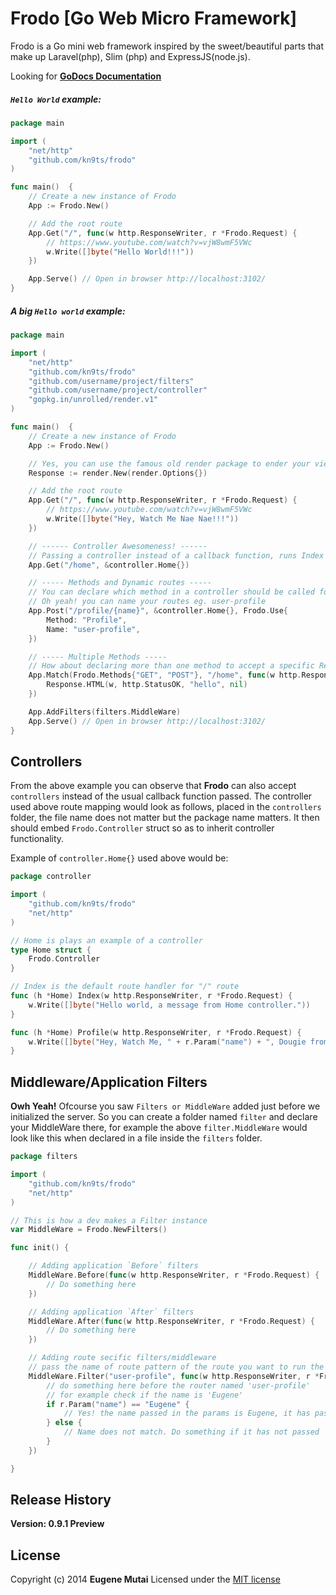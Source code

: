 # Frodo [Go Web Micro Framework]

Frodo is a Go mini web framework inspired by the sweet/beautiful parts that make up Laravel(php), Slim (php) and ExpressJS(node.js).
<!-- I built it to so as to learn Go, and also how frameworks work. -->

Looking for **[GoDocs Documentation](http://godoc.org/github.com/kn9ts/frodo)**

##### `Hello World` example:

```go
package main

import (
    "net/http"
    "github.com/kn9ts/frodo"
)

func main()  {
    // Create a new instance of Frodo
    App := Frodo.New()

    // Add the root route
    App.Get("/", func(w http.ResponseWriter, r *Frodo.Request) {
        // https://www.youtube.com/watch?v=vjW8wmF5VWc
        w.Write([]byte("Hello World!!!"))
    })

    App.Serve() // Open in browser http://localhost:3102/
}
```

##### A big `Hello world` example:

```go
package main

import (
	"net/http"
	"github.com/kn9ts/frodo"
	"github.com/username/project/filters"
	"github.com/username/project/controller"
	"gopkg.in/unrolled/render.v1"
)

func main()  {
	// Create a new instance of Frodo
	App := Frodo.New()

	// Yes, you can use the famous old render package to ender your views
	Response := render.New(render.Options{})

	// Add the root route
	App.Get("/", func(w http.ResponseWriter, r *Frodo.Request) {
		// https://www.youtube.com/watch?v=vjW8wmF5VWc
		w.Write([]byte("Hey, Watch Me Nae Nae!!!"))
	})

	// ------ Controller Awesomeness! ------
	// Passing a controller instead of a callback function, runs Index method by default
	App.Get("/home", &controller.Home{})

	// ----- Methods and Dynamic routes -----
	// You can declare which method in a controller should be called for the specified route
	// Oh yeah! you can name your routes eg. user-profile
	App.Post("/profile/{name}", &controller.Home{}, Frodo.Use{
		Method: "Profile",
		Name: "user-profile",
	})

	// ----- Multiple Methods -----
	// How about declaring more than one method to accept a specific Request, HELL YES!!!
	App.Match(Frodo.Methods{"GET", "POST"}, "/home", func(w http.ResponseWriter, r *Frodo.Request) {
		Response.HTML(w, http.StatusOK, "hello", nil)
	})

	App.AddFilters(filters.MiddleWare)
	App.Serve() // Open in browser http://localhost:3102/
}
```

## Controllers
From the above example you can observe that **Frodo** can also accept `controllers` instead of the usual callback function passed. The controller used above route mapping would look as follows, placed in the `controllers` folder, the file name does not matter but the package name matters. It then should embed `Frodo.Controller` struct so as to inherit controller functionality.

Example of `controller.Home{}` used above would be:

```go
package controller

import (
	"github.com/kn9ts/frodo"
	"net/http"
)

// Home is plays an example of a controller
type Home struct {
	Frodo.Controller
}

// Index is the default route handler for "/" route
func (h *Home) Index(w http.ResponseWriter, r *Frodo.Request) {
	w.Write([]byte("Hello world, a message from Home controller."))
}

func (h *Home) Profile(w http.ResponseWriter, r *Frodo.Request) {
	w.Write([]byte("Hey, Watch Me, " + r.Param("name") + ", Dougie from home controller."))
}
```


## Middleware/Application Filters
**Owh Yeah!** Ofcourse you saw `Filters or MiddleWare` added just before we initialized the server. So you can create a folder named `filter` and declare your MiddleWare there, for example the above `filter.MiddleWare` would look like this when declared in a file inside the `filters` folder.

```go
package filters

import (
	"github.com/kn9ts/frodo"
	"net/http"
)

// This is how a dev makes a Filter instance
var MiddleWare = Frodo.NewFilters()

func init() {

	// Adding application `Before` filters
	MiddleWare.Before(func(w http.ResponseWriter, r *Frodo.Request) {
		// Do something here
	})

	// Adding application `After` filters
	MiddleWare.After(func(w http.ResponseWriter, r *Frodo.Request) {
		// Do something here
	})

	// Adding route secific filters/middleware
	// pass the name of route pattern of the route you want to run the following middleware
	MiddleWare.Filter("user-profile", func(w http.ResponseWriter, r *Frodo.Request) {
		// do something here before the router named 'user-profile'
		// for example check if the name is 'Eugene'
		if r.Param("name") == "Eugene" {
			// Yes! the name passed in the params is Eugene, it has passed
		} else {
			// Name does not match. Do something if it has not passed
		}
	})

}
```

## Release History
__Version: 0.9.1 Preview__

## License
Copyright (c) 2014 __Eugene Mutai__
Licensed under the [MIT license](http://mit-license.org/)
